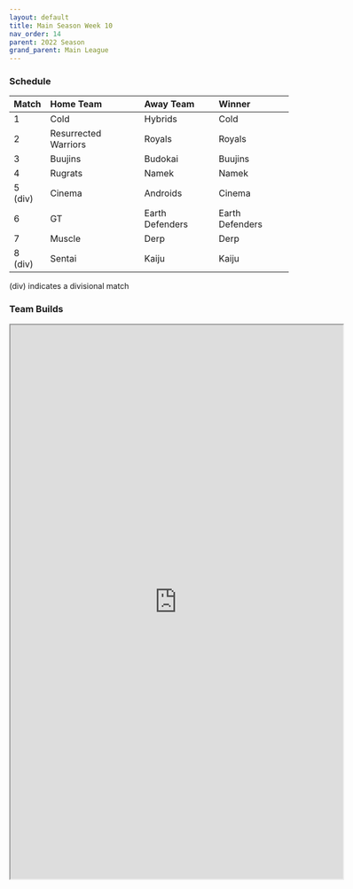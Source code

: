 ```yaml
---
layout: default
title: Main Season Week 10
nav_order: 14
parent: 2022 Season
grand_parent: Main League
---
```

### Schedule

| Match   | Home Team            | Away Team       | Winner          |
|:--------|:---------------------|:----------------|:----------------|
| 1       | Cold                 | Hybrids         | Cold            |
| 2       | Resurrected Warriors | Royals          | Royals          |
| 3       | Buujins              | Budokai         | Buujins         |
| 4       | Rugrats              | Namek           | Namek           |
| 5 (div) | Cinema               | Androids        | Cinema          |
| 6       | GT                   | Earth Defenders | Earth Defenders |
| 7       | Muscle               | Derp            | Derp            |
| 8 (div) | Sentai               | Kaiju           | Kaiju           |


(div) indicates a divisional match

### Team Builds

<iframe width=600 height=1000 scrolling="yes" src="https://docs.google.com/document/d/e/2PACX-1vT2IkvEgWaexlbDIgHfxH3poF0rsQWWAB-qIF7ndW8-9rNsCs4R6f5YD4U_z_OPZvUVdctMv2_6bkpq/pub?embedded=true"></iframe>
